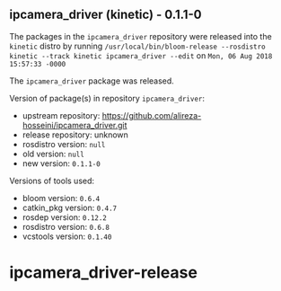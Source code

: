 ## ipcamera_driver (kinetic) - 0.1.1-0

The packages in the `ipcamera_driver` repository were released into the `kinetic` distro by running `/usr/local/bin/bloom-release --rosdistro kinetic --track kinetic ipcamera_driver --edit` on `Mon, 06 Aug 2018 15:57:33 -0000`

The `ipcamera_driver` package was released.

Version of package(s) in repository `ipcamera_driver`:

- upstream repository: https://github.com/alireza-hosseini/ipcamera_driver.git
- release repository: unknown
- rosdistro version: `null`
- old version: `null`
- new version: `0.1.1-0`

Versions of tools used:

- bloom version: `0.6.4`
- catkin_pkg version: `0.4.7`
- rosdep version: `0.12.2`
- rosdistro version: `0.6.8`
- vcstools version: `0.1.40`


# ipcamera_driver-release